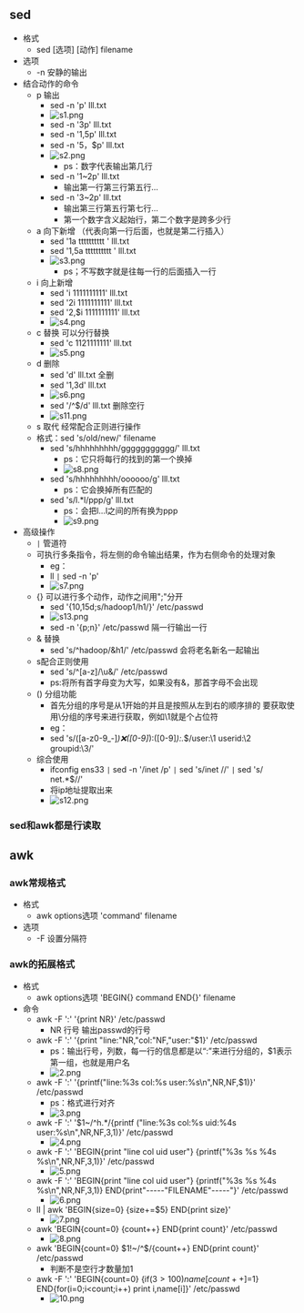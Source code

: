## sed
* 格式
	* sed [选项] [动作] filename
* 选项
	* -n 安静的输出
* 结合动作的命令
	* p 输出
		* sed -n 'p' lll.txt
		* ![s1.png](https://upload-images.jianshu.io/upload_images/14467401-eaee043e6b8bd686.png?imageMogr2/auto-orient/strip%7CimageView2/2/w/1240)
		* sed -n '3p' lll.txt 
		* sed -n '1,5p' lll.txt
		* sed -n '5，$p' lll.txt 
		* ![s2.png](https://upload-images.jianshu.io/upload_images/14467401-991ff68026be7c25.png?imageMogr2/auto-orient/strip%7CimageView2/2/w/1240)
			* ps：数字代表输出第几行
		* sed -n '1~2p' lll.txt
			* 输出第一行第三行第五行...
		* sed -n '3~2p' lll.txt
			* 输出第三行第五行第七行...
			* 第一个数字含义起始行，第二个数字是跨多少行	
	* a 向下新增 （代表向第一行后面，也就是第二行插入）		
		* sed '1a tttttttttt ' lll.txt
		* sed '1,5a tttttttttt ' lll.txt
		* ![s3.png](https://upload-images.jianshu.io/upload_images/14467401-f5ee363ddd03f763.png?imageMogr2/auto-orient/strip%7CimageView2/2/w/1240)
			* ps；不写数字就是往每一行的后面插入一行
	* i 向上新增	
		* sed 'i 1111111111' lll.txt
		* sed '2i 1111111111' lll.txt
		* sed '2,$i 1111111111' lll.txt
		* ![s4.png](https://upload-images.jianshu.io/upload_images/14467401-602a1658446f459c.png?imageMogr2/auto-orient/strip%7CimageView2/2/w/1240)
	* c 替换 可以分行替换
		* sed 'c 1121111111' lll.txt
		* ![s5.png](https://upload-images.jianshu.io/upload_images/14467401-e80d71596db64a18.png?imageMogr2/auto-orient/strip%7CimageView2/2/w/1240)
	* d 删除
		* sed 'd' lll.txt  全删
		* sed '1,3d' lll.txt
		* ![s6.png](https://upload-images.jianshu.io/upload_images/14467401-96c475b5c918d274.png?imageMogr2/auto-orient/strip%7CimageView2/2/w/1240)
		* sed '/^$/d' lll.txt 删除空行
		* ![s11.png](https://upload-images.jianshu.io/upload_images/14467401-fd162290829d0827.png?imageMogr2/auto-orient/strip%7CimageView2/2/w/1240)
	* s 取代 经常配合正则进行操作
	* 格式：sed 's/old/new/' filename
		* sed 's/hhhhhhhhh/ggggggggggg/' lll.txt
			* ps：它只将每行的找到的第一个换掉
			* ![s8.png](https://upload-images.jianshu.io/upload_images/14467401-02968e954380e259.png?imageMogr2/auto-orient/strip%7CimageView2/2/w/1240)
		* sed 's/hhhhhhhhh/oooooo/g' lll.txt
			* ps：它会换掉所有匹配的
		* sed 's/l.*l/ppp/g' lll.txt
			* ps：会把l...l之间的所有换为ppp
			* ![s9.png](https://upload-images.jianshu.io/upload_images/14467401-263796d98c37c6ed.png?imageMogr2/auto-orient/strip%7CimageView2/2/w/1240)
* 高级操作 
	* `|` 管道符 
	* 可执行多条指令，将左侧的命令输出结果，作为右侧命令的处理对象
		* eg：
		* ll `|` sed -n 'p'
		* ![s7.png](https://upload-images.jianshu.io/upload_images/14467401-91fcbee59c9da7d6.png?imageMogr2/auto-orient/strip%7CimageView2/2/w/1240)
	* {} 可以进行多个动作，动作之间用";"分开
		* sed '{10,15d;s/hadoop1/h1/}' /etc/passwd
		* ![s13.png](https://upload-images.jianshu.io/upload_images/14467401-f62657d29491d824.png?imageMogr2/auto-orient/strip%7CimageView2/2/w/1240)
		* sed -n '{p;n}' /etc/passwd 隔一行输出一行
	* & 替换  	
		* sed 's/^hadoop/&h1/' /etc/passwd 会将老名新名一起输出
	* s配合正则使用
		* sed 's/^[a-z]/\u&/' /etc/passwd
		* ps:将所有首字母变为大写，如果没有&，那首字母不会出现
	* () 分组功能
		* 首先分组的序号是从1开始的并且是按照从左到右的顺序排的
	要获取使用\分组的序号来进行获取，例如\1就是个占位符	
		* eg：
		* sed 's/\([a-z0-9_-]*\):x:\([0-9]*\):\([0-9]*\):.*$/user:\1 userid:\2 groupid:\3/'
	* 综合使用
		* ifconfig ens33 `|` sed -n '/inet /p' `|` sed 's/inet //' `|` sed 's/ net.*$//'
		* 将ip地址提取出来
		* ![s12.png](https://upload-images.jianshu.io/upload_images/14467401-8a0244223c4dbdac.png?imageMogr2/auto-orient/strip%7CimageView2/2/w/1240)
### sed和awk都是行读取
## awk
### awk常规格式
* 格式
	* awk options选项 'command' filename
* 选项
	* -F 设置分隔符
### awk的拓展格式	
* 格式
	* awk options选项 'BEGIN{} command END{}' filename
* 命令
	* awk -F ':' '{print NR}' /etc/passwd
		* NR 行号 输出passwd的行号
	* awk -F ':' '{print "line:"NR,"col:"NF,"user:"$1}' /etc/passwd
		* ps：输出行号，列数，每一行的信息都是以“:”来进行分组的，$1表示第一组，也就是用户名
		* ![2.png](https://upload-images.jianshu.io/upload_images/14467401-c85a79d4b675fe28.png?imageMogr2/auto-orient/strip%7CimageView2/2/w/1240)
	* awk -F ':' '{printf("line:%3s col:%s user:%s\n",NR,NF,$1)}' /etc/passwd
		* ps：格式进行对齐
		* ![3.png](https://upload-images.jianshu.io/upload_images/14467401-986ffa6321d552ca.png?imageMogr2/auto-orient/strip%7CimageView2/2/w/1240)
	* awk -F ':' '$1~/^h.*/{printf ("line:%3s col:%s uid:%4s user:%s\n",NR,NF,$3,$1)}' /etc/passwd	
		* ![4.png](https://upload-images.jianshu.io/upload_images/14467401-ba788a1552df8d52.png?imageMogr2/auto-orient/strip%7CimageView2/2/w/1240)
	* awk -F ':' 'BEGIN{print "line col uid user"} {printf("%3s %s %4s %s\n",NR,NF,$3,$1)}' /etc/passwd
		* ![5.png](https://upload-images.jianshu.io/upload_images/14467401-e2dbdc0f79918261.png?imageMogr2/auto-orient/strip%7CimageView2/2/w/1240)
    * awk -F ':' 'BEGIN{print "line col uid user"} {printf("%3s %s %4s %s\n",NR,NF,$3,$1)} END{print"-----"FILENAME"-----"}' /etc/passwd
		* ![6.png](https://upload-images.jianshu.io/upload_images/14467401-b26c3ff935834fdb.png?imageMogr2/auto-orient/strip%7CimageView2/2/w/1240)
	* ll | awk 'BEGIN{size=0} {size+=$5} END{print size}'
		* ![7.png](https://upload-images.jianshu.io/upload_images/14467401-e7eeab120630c478.png?imageMogr2/auto-orient/strip%7CimageView2/2/w/1240)
	* awk 'BEGIN{count=0} {count++} END{print count}' /etc/passwd
		* ![8.png](https://upload-images.jianshu.io/upload_images/14467401-62bdca0bd51fa242.png?imageMogr2/auto-orient/strip%7CimageView2/2/w/1240)
	* awk 'BEGIN{count=0} $1!~/^$/{count++} END{print count}' /etc/passwd
		* 判断不是空行才数量加1
	* awk -F ':' 'BEGIN{count=0} {if($3>100) name[count++]=$1} END{for(i=0;i<count;i++) print i,name[i]}' /etc/passwd	
		* ![10.png](https://upload-images.jianshu.io/upload_images/14467401-de851c892005c4b9.png?imageMogr2/auto-orient/strip%7CimageView2/2/w/1240)

		
	
	
	
	
